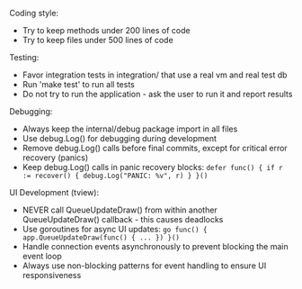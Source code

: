 Coding style:
* Try to keep methods under 200 lines of code
* Try to keep files under 500 lines of code

Testing:
* Favor integration tests in integration/ that use a real vm and real test db
* Run 'make test' to run all tests
* Do not try to run the application - ask the user to run it and report results

Debugging:
* Always keep the internal/debug package import in all files
* Use debug.Log() for debugging during development
* Remove debug.Log() calls before final commits, except for critical error recovery (panics)
* Keep debug.Log() calls in panic recovery blocks: `defer func() { if r := recover() { debug.Log("PANIC: %v", r) } }()`

UI Development (tview):
* NEVER call QueueUpdateDraw() from within another QueueUpdateDraw() callback - this causes deadlocks
* Use goroutines for async UI updates: `go func() { app.QueueUpdateDraw(func() { ... }) }()`
* Handle connection events asynchronously to prevent blocking the main event loop
* Always use non-blocking patterns for event handling to ensure UI responsiveness